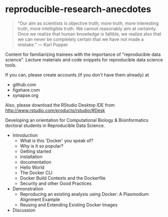reproducible-research-anecdotes
===============================
> “Our aim as scientists is objective truth; more truth, more interesting truth, more intelligible truth. We cannot reasonably aim at certainty. Once we realize that human knowledge is fallible, we realize also that we can never be completely certain that we have not made a mistake.” — Karl Popper

Content for familiarizing trainees with the importance of "reproducible data science". Lecture materials and code snippets for reproducible data science tools.

If you can, please create accounts (if you don't have them already) at
* github.com
* figshare.com
* synapse.org

Also, please download the RStudio Desktop IDE from http://www.rstudio.com/products/rstudio/#Desk

Developing an orientation for Computational Biology & Bioinformatics doctoral students in Reproducible Data Science.
* Introduction
  *  What is this 'Docker' you speak of?
  *  Why is it so popular?
  *  Getting started
    * installation
    * documentation
    * Hello World
  * The Docker CLI
  * Docker Build Contexts and the Dockerfile
  * Security and other Good Practices
* Demonstration
  *  Reproducing an existing analysis using Docker: A Plasmodium Alignment Example
  *  Reusing and Extending Existing Docker Images
* Discussion
